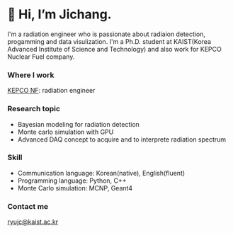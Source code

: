 # 👋 Hi, I’m Jichang.
I'm a radiation engineer who is passionate about radiaion detection, progamming and data visulization. I'm a Ph.D. student at KAIST(Korea Advanced Institute of Science and Technology) and also work for KEPCO Nuclear Fuel company.
### Where I work
[KEPCO NF](https://www.knfc.co.kr/eps): radiation engineer
### Research topic
* Bayesian modeling for radiation detection
* Monte carlo simulation with GPU
* Advanced DAQ concept to acquire and to interprete radiation spectrum
### Skill
* Communication language: Korean(native), English(fluent)
* Programming language: Python, C++
* Monte Carlo simulation: MCNP, Geant4
### Contact me
ryujc@kaist.ac.kr


<!---
jichangryu/jichangryu is a ✨ special ✨ repository because its `README.md` (this file) appears on your GitHub profile.
You can click the Preview link to take a look at your changes.
--->

